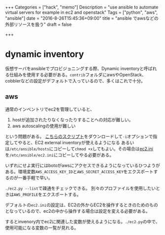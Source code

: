 +++
Categories = ["hack", "memo"]
Description = "use ansible to automate virtual servers for example in ec2 and openstack"
Tags = ["python", "aws", "ansible"]
date = "2016-8-26T15:45:36+09:00"
title = "ansible でawsなどの外部リソースを扱う"
draft = false

+++

# dynamic inventory

仮想サーバをansibleでプロビジョニングする際、Dynamic inventoryと呼ばれる仕組みを使用する必要がある。`contrib`フォルダにawsやOpenStack、cobblerなどの設定がデフォルトで入っているので、多くはこれで十分。

## aws

通常のインベントリでec2を管理していると、

1. hostが追加されたりなくなったりすることへの対応が難しい。
2. aws autoscalingの使用が難しい

という問題がある。
[こちらのスクリプト](https://raw.githubusercontent.com/ansible/ansible/devel/contrib/inventory/ec2.py)をダウンロードして`-i`オプションで指定してやると、EC2 external inventoryが使えるようになる
あるいは`/etc/ansible/hosts`にコピーして`chmod +x`してもよい。その場合は[ec2.ini](https://raw.githubusercontent.com/ansible/ansible/devel/contrib/inventory/ec2.ini)を`/etc/ansible/ec2.ini`にコピーしてやる必要がある。

いずれにせよ実行にはbotoがawsにアクセスできるようになっているひつようがある。環境変数`AWS_ACCESS_KEY_ID`と`AWS_SECRET_ACCESS_KEY`をエクスポートするのが一番手軽で早い。

`./ec2.py --list`で疎通をチェックできる。
別々のプロファイルを使用したいときは`AWS_PROFILE`をエクスポートする。

デフォルトの`ec2.ini`の設定は、EC2の外からEC2を操作するときのためのもの
となっているので、ec2の中から操作する場合は設定を変える必要がある。

するとinvenory内でec2に関連した変数が使えるようになる。`./ec2.py`の中で、使用可能になる変数の一覧が見れる。

